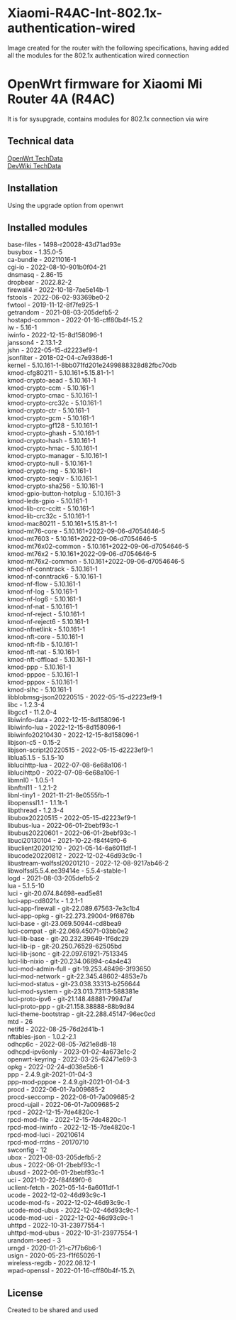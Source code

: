 # Xiaomi-R4AC-Int-802.1x-authentication-wired
Image created for the router with the following specifications, having added all the modules for the 802.1x authentication wired connection
# OpenWrt firmware for Xiaomi Mi Router 4A (R4AC)

It is for sysupgrade, contains modules for 802.1x connection via wire

## Technical data

[OpenWrt TechData](https://openwrt.org/toh/hwdata/xiaomi/xiaomi_r4ac_international_100m) \
[DevWiki TechData](https://deviwiki.com/wiki/Xiaomi_Mi_Router_4A_100M_(R4AC))

## Installation

Using the upgrade option from openwrt


## Installed modules

base-files - 1498-r20028-43d71ad93e\
busybox - 1.35.0-5\
ca-bundle - 20211016-1\
cgi-io - 2022-08-10-901b0f04-21\
dnsmasq - 2.86-15\
dropbear - 2022.82-2\
firewall4 - 2022-10-18-7ae5e14b-1\
fstools - 2022-06-02-93369be0-2\
fwtool - 2019-11-12-8f7fe925-1\
getrandom - 2021-08-03-205defb5-2\
hostapd-common - 2022-01-16-cff80b4f-15.2\
iw - 5.16-1\
iwinfo - 2022-12-15-8d158096-1\
jansson4 - 2.13.1-2\
jshn - 2022-05-15-d2223ef9-1\
jsonfilter - 2018-02-04-c7e938d6-1\
kernel - 5.10.161-1-8bb071fd201e2499888328d82fbc70db\
kmod-cfg80211 - 5.10.161+5.15.81-1-1\
kmod-crypto-aead - 5.10.161-1\
kmod-crypto-ccm - 5.10.161-1\
kmod-crypto-cmac - 5.10.161-1\
kmod-crypto-crc32c - 5.10.161-1\
kmod-crypto-ctr - 5.10.161-1\
kmod-crypto-gcm - 5.10.161-1\
kmod-crypto-gf128 - 5.10.161-1\
kmod-crypto-ghash - 5.10.161-1\
kmod-crypto-hash - 5.10.161-1\
kmod-crypto-hmac - 5.10.161-1\
kmod-crypto-manager - 5.10.161-1\
kmod-crypto-null - 5.10.161-1\
kmod-crypto-rng - 5.10.161-1\
kmod-crypto-seqiv - 5.10.161-1\
kmod-crypto-sha256 - 5.10.161-1\
kmod-gpio-button-hotplug - 5.10.161-3\
kmod-leds-gpio - 5.10.161-1\
kmod-lib-crc-ccitt - 5.10.161-1\
kmod-lib-crc32c - 5.10.161-1\
kmod-mac80211 - 5.10.161+5.15.81-1-1\
kmod-mt76-core - 5.10.161+2022-09-06-d7054646-5\
kmod-mt7603 - 5.10.161+2022-09-06-d7054646-5\
kmod-mt76x02-common - 5.10.161+2022-09-06-d7054646-5\
kmod-mt76x2 - 5.10.161+2022-09-06-d7054646-5\
kmod-mt76x2-common - 5.10.161+2022-09-06-d7054646-5\
kmod-nf-conntrack - 5.10.161-1\
kmod-nf-conntrack6 - 5.10.161-1\
kmod-nf-flow - 5.10.161-1\
kmod-nf-log - 5.10.161-1\
kmod-nf-log6 - 5.10.161-1\
kmod-nf-nat - 5.10.161-1\
kmod-nf-reject - 5.10.161-1\
kmod-nf-reject6 - 5.10.161-1\
kmod-nfnetlink - 5.10.161-1\
kmod-nft-core - 5.10.161-1\
kmod-nft-fib - 5.10.161-1\
kmod-nft-nat - 5.10.161-1\
kmod-nft-offload - 5.10.161-1\
kmod-ppp - 5.10.161-1\
kmod-pppoe - 5.10.161-1\
kmod-pppox - 5.10.161-1\
kmod-slhc - 5.10.161-1\
libblobmsg-json20220515 - 2022-05-15-d2223ef9-1\
libc - 1.2.3-4\
libgcc1 - 11.2.0-4\
libiwinfo-data - 2022-12-15-8d158096-1\
libiwinfo-lua - 2022-12-15-8d158096-1\
libiwinfo20210430 - 2022-12-15-8d158096-1\
libjson-c5 - 0.15-2\
libjson-script20220515 - 2022-05-15-d2223ef9-1\
liblua5.1.5 - 5.1.5-10\
liblucihttp-lua - 2022-07-08-6e68a106-1\
liblucihttp0 - 2022-07-08-6e68a106-1\
libmnl0 - 1.0.5-1\
libnftnl11 - 1.2.1-2\
libnl-tiny1 - 2021-11-21-8e0555fb-1\
libopenssl1.1 - 1.1.1t-1\
libpthread - 1.2.3-4\
libubox20220515 - 2022-05-15-d2223ef9-1\
libubus-lua - 2022-06-01-2bebf93c-1\
libubus20220601 - 2022-06-01-2bebf93c-1\
libuci20130104 - 2021-10-22-f84f49f0-6\
libuclient20201210 - 2021-05-14-6a6011df-1\
libucode20220812 - 2022-12-02-46d93c9c-1\
libustream-wolfssl20201210 - 2022-12-08-9217ab46-2\
libwolfssl5.5.4.ee39414e - 5.5.4-stable-1\
logd - 2021-08-03-205defb5-2\
lua - 5.1.5-10\
luci - git-20.074.84698-ead5e81\
luci-app-cd8021x - 1.2.1-1\
luci-app-firewall - git-22.089.67563-7e3c1b4\
luci-app-opkg - git-22.273.29004-9f6876b\
luci-base - git-23.069.50944-cd8bea9\
luci-compat - git-22.069.45071-03bb0e2\
luci-lib-base - git-20.232.39649-1f6dc29\
luci-lib-ip - git-20.250.76529-62505bd\
luci-lib-jsonc - git-22.097.61921-7513345\
luci-lib-nixio - git-20.234.06894-c4a4e43\
luci-mod-admin-full - git-19.253.48496-3f93650\
luci-mod-network - git-22.345.48602-4853e7b\
luci-mod-status - git-23.038.33313-b256644\
luci-mod-system - git-23.013.73113-588381e\
luci-proto-ipv6 - git-21.148.48881-79947af\
luci-proto-ppp - git-21.158.38888-88b9d84\
luci-theme-bootstrap - git-22.288.45147-96ec0cd\
mtd - 26\
netifd - 2022-08-25-76d2d41b-1\
nftables-json - 1.0.2-2.1\
odhcp6c - 2022-08-05-7d21e8d8-18\
odhcpd-ipv6only - 2023-01-02-4a673e1c-2\
openwrt-keyring - 2022-03-25-62471e69-3\
opkg - 2022-02-24-d038e5b6-1\
ppp - 2.4.9.git-2021-01-04-3\
ppp-mod-pppoe - 2.4.9.git-2021-01-04-3\
procd - 2022-06-01-7a009685-2\
procd-seccomp - 2022-06-01-7a009685-2\
procd-ujail - 2022-06-01-7a009685-2\
rpcd - 2022-12-15-7de4820c-1\
rpcd-mod-file - 2022-12-15-7de4820c-1\
rpcd-mod-iwinfo - 2022-12-15-7de4820c-1\
rpcd-mod-luci - 20210614\
rpcd-mod-rrdns - 20170710\
swconfig - 12\
ubox - 2021-08-03-205defb5-2\
ubus - 2022-06-01-2bebf93c-1\
ubusd - 2022-06-01-2bebf93c-1\
uci - 2021-10-22-f84f49f0-6\
uclient-fetch - 2021-05-14-6a6011df-1\
ucode - 2022-12-02-46d93c9c-1\
ucode-mod-fs - 2022-12-02-46d93c9c-1\
ucode-mod-ubus - 2022-12-02-46d93c9c-1\
ucode-mod-uci - 2022-12-02-46d93c9c-1\
uhttpd - 2022-10-31-23977554-1\
uhttpd-mod-ubus - 2022-10-31-23977554-1\
urandom-seed - 3\
urngd - 2020-01-21-c7f7b6b6-1\
usign - 2020-05-23-f1f65026-1\
wireless-regdb - 2022.08.12-1\
wpad-openssl - 2022-01-16-cff80b4f-15.2\


## License

Created to be shared and used
